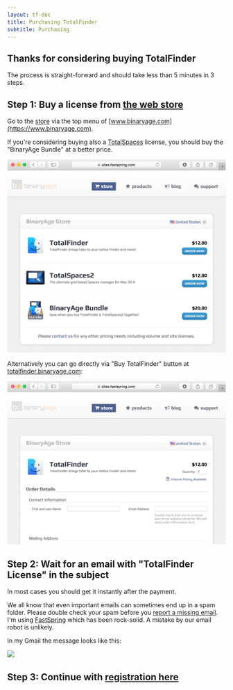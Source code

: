 ```yaml
---
layout: tf-doc
title: Purchasing TotalFinder
subtitle: Purchasing
---
```


## Thanks for considering buying TotalFinder

The process is straight-forward and should take less than 5 minutes in 3 steps.

## Step 1: Buy a license from [the web store](https://sites.fastspring.com/binaryage-store/instant/totalfinder)

Go to the [store](https://binaryage.com/store) via the top menu of [www.binaryage.com](https://www.binaryage.com).

If you're considering buying also a [TotalSpaces](https://totalspaces.binaryage.com) license, you should buy the "BinaryAge Bundle" at a better price.

<img src="/images/store-options.png" class="doc-image add-shadow" style="width: 600px">

Alternatively you can go directly via "Buy TotalFinder" button at [totalfinder.binaryage.com](https://totalfinder.binaryage.com):

<img src="/images/web-store.png" class="doc-image add-shadow" style="width: 600px">

## Step 2: Wait for an email with "TotalFinder License" in the subject

In most cases you should get it instantly after the payment.

We all know that even important emails can sometimes end up in a spam folder. Please double check your spam before you [report a missing email](mailto:support@binaryage.com?subject=Didn't%20get%20registration%20email). I'm using [FastSpring](http://fastspring.com) which has been rock-solid. A mistake by our email robot is unlikely.

In my Gmail the message looks like this:

<img src="/images/totalfinder-license-email.png" class="doc-image" style="width: 400px">

## Step 3: Continue with [registration here](/registration)